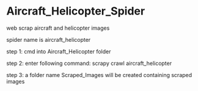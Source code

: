 # Aircraft_Helicopter_Spider
 web scrap aircraft and helicopter images


spider name is aircraft_helicopter

step 1: cmd into Aircraft_Helicopter folder

step 2: enter following command: scrapy crawl aircraft_helicopter

step 3: a folder name Scraped_Images will be created containing scraped images